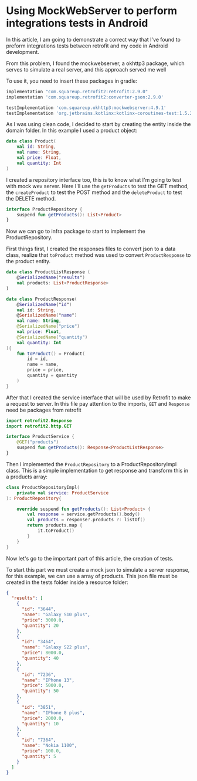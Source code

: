 # Using MockWebServer to perform integrations tests in Android

In this article, I am going to demonstrate a correct way that I've found to preform integrations tests between retrofit and my code in Android development.

From this problem, I found the mockwebserver, a okhttp3 package, which serves to simulate a real server, and this approach served me well

To use it, you need to insert these packages in gradle:
```gradle
implementation "com.squareup.retrofit2:retrofit:2.9.0"
implementation 'com.squareup.retrofit2:converter-gson:2.9.0'

testImplementation 'com.squareup.okhttp3:mockwebserver:4.9.1'
testImplementation 'org.jetbrains.kotlinx:kotlinx-coroutines-test:1.5.2'
```

As I was using clean code, I decided to start by creating the entity inside the domain folder. In this example I used a product object:
```kt
data class Product(
    val id: String,
    val name: String,
    val price: Float,
    val quantity: Int
)
```

I created a repository interface too, this is to know what I'm going to test with mock wev server. Here I'll use the `getProducts` to test the GET method, the `createProduct` to test the POST method and the `deleteProduct` to test the DELETE method.
```kt
interface ProductRepository {
    suspend fun getProducts(): List<Product>
}
```

Now we can go to infra package to start to implement the ProductRepository.

First things first, I created the responses files to convert json to a data class, realize that `toProduct` method was used to convert `ProductResponse` to the product entity.

```kt
data class ProductListResponse (
    @SerializedName("results")
    val products: List<ProductResponse>
)

data class ProductResponse(
    @SerializedName("id")
    val id: String,
    @SerializedName("name")
    val name: String,
    @SerializedName("price")
    val price: Float,
    @SerializedName("quantity")
    val quantity: Int
){
    fun toProduct() = Product(
        id = id,
        name = name,
        price = price,
        quantity = quantity
    )
}
```

After that I created the service interface that will be used by Retrofit to make a request to server. In this file pay attention to the imports, `GET` and `Response` need be packages from retrofit

```kt
import retrofit2.Response
import retrofit2.http.GET

interface ProductService {
    @GET("products")
    suspend fun getProducts(): Response<ProductListResponse>
}
```

Then I implemented the `ProductRepository` to a ProductRepositoryImpl class. This is a simple implementation to get response and transform this in a products array:

```kt
class ProductRepositoryImpl(
    private val service: ProductService
): ProductRepository{

    override suspend fun getProducts(): List<Product> {
        val response = service.getProducts().body()
        val products = response?.products ?: listOf()
        return products.map {
            it.toProduct()
        }
    }
}
```

Now let's go to the important part of this article, the creation of tests.

To start this part we must create a mock json to simulate a server response, for this example, we can use a array of products. This json file must be created in the tests folder inside a resource folder:

```json
{
  "results": [
    {
      "id": "3644",
      "name": "Galaxy S10 plus",
      "price": 3000.0,
      "quantity": 20
    },
    {
      "id": "3464",
      "name": "Galaxy S22 plus",
      "price": 8000.0,
      "quantity": 40
    },
    {
      "id": "7236",
      "name": "IPhone 13",
      "price": 5000.0,
      "quantity": 50
    },
    {
      "id": "3851",
      "name": "IPhone 8 plus",
      "price": 2000.0,
      "quantity": 10
    },
    {
      "id": "7364",
      "name": "Nokia 1100",
      "price": 100.0,
      "quantity": 5
    }
  ]
}
```


